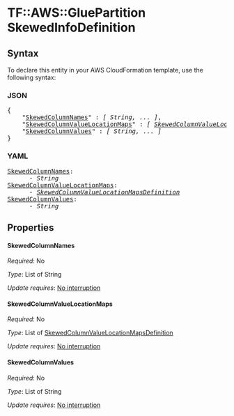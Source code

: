 # TF::AWS::GluePartition SkewedInfoDefinition

## Syntax

To declare this entity in your AWS CloudFormation template, use the following syntax:

### JSON

<pre>
{
    "<a href="#skewedcolumnnames" title="SkewedColumnNames">SkewedColumnNames</a>" : <i>[ String, ... ]</i>,
    "<a href="#skewedcolumnvaluelocationmaps" title="SkewedColumnValueLocationMaps">SkewedColumnValueLocationMaps</a>" : <i>[ <a href="skewedcolumnvaluelocationmapsdefinition.md">SkewedColumnValueLocationMapsDefinition</a>, ... ]</i>,
    "<a href="#skewedcolumnvalues" title="SkewedColumnValues">SkewedColumnValues</a>" : <i>[ String, ... ]</i>
}
</pre>

### YAML

<pre>
<a href="#skewedcolumnnames" title="SkewedColumnNames">SkewedColumnNames</a>: <i>
      - String</i>
<a href="#skewedcolumnvaluelocationmaps" title="SkewedColumnValueLocationMaps">SkewedColumnValueLocationMaps</a>: <i>
      - <a href="skewedcolumnvaluelocationmapsdefinition.md">SkewedColumnValueLocationMapsDefinition</a></i>
<a href="#skewedcolumnvalues" title="SkewedColumnValues">SkewedColumnValues</a>: <i>
      - String</i>
</pre>

## Properties

#### SkewedColumnNames

_Required_: No

_Type_: List of String

_Update requires_: [No interruption](https://docs.aws.amazon.com/AWSCloudFormation/latest/UserGuide/using-cfn-updating-stacks-update-behaviors.html#update-no-interrupt)

#### SkewedColumnValueLocationMaps

_Required_: No

_Type_: List of <a href="skewedcolumnvaluelocationmapsdefinition.md">SkewedColumnValueLocationMapsDefinition</a>

_Update requires_: [No interruption](https://docs.aws.amazon.com/AWSCloudFormation/latest/UserGuide/using-cfn-updating-stacks-update-behaviors.html#update-no-interrupt)

#### SkewedColumnValues

_Required_: No

_Type_: List of String

_Update requires_: [No interruption](https://docs.aws.amazon.com/AWSCloudFormation/latest/UserGuide/using-cfn-updating-stacks-update-behaviors.html#update-no-interrupt)

